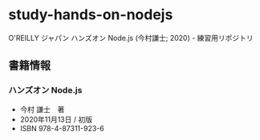 # study-hands-on-nodejs

O'REILLY ジャパン ハンズオン Node.js (今村謙士; 2020) - 練習用リポジトリ

## 書籍情報

### ハンズオン Node.js

- 今村 謙士　著
- 2020年11月13日 / 初版
- ISBN 978-4-87311-923-6
